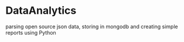 # DataAnalytics
parsing open source json data, storing in mongodb and creating simple reports using Python
